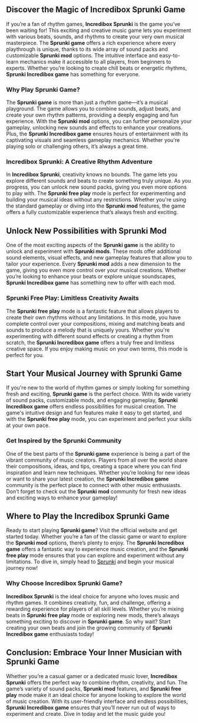 <p>
  <h2>Discover the Magic of Incredibox Sprunki Game</h2>
  If you’re a fan of rhythm games, <strong>Incredibox Sprunki</strong> is the game you’ve been waiting for! This exciting and creative music game lets you experiment with various beats, sounds, and rhythms to create your very own musical masterpiece. The <strong>Sprunki game</strong> offers a rich experience where every playthrough is unique, thanks to its wide array of sound packs and customizable <strong>Sprunki mod</strong> options. The intuitive interface and easy-to-learn mechanics make it accessible to all players, from beginners to experts. Whether you’re looking to create chill beats or energetic rhythms, <strong>Sprunki Incredibox game</strong> has something for everyone.

  <h3>Why Play Sprunki Game?</h3>
  The <strong>Sprunki game</strong> is more than just a rhythm game—it’s a musical playground. The game allows you to combine sounds, adjust beats, and create your own rhythm patterns, providing a deeply engaging and fun experience. With the <strong>Sprunki mod</strong> options, you can further personalize your gameplay, unlocking new sounds and effects to enhance your creations. Plus, the <strong>Sprunki Incredibox game</strong> ensures hours of entertainment with its captivating visuals and seamless gameplay mechanics. Whether you're playing solo or challenging others, it’s always a great time.

  <h3>Incredibox Sprunki: A Creative Rhythm Adventure</h3>
  In <strong>Incredibox Sprunki</strong>, creativity knows no bounds. The game lets you explore different sounds and beats to create something truly unique. As you progress, you can unlock new sound packs, giving you even more options to play with. The <strong>Sprunki free play</strong> mode is perfect for experimenting and building your musical ideas without any restrictions. Whether you're using the standard gameplay or diving into the <strong>Sprunki mod</strong> features, the game offers a fully customizable experience that’s always fresh and exciting.

  <h2>Unlock New Possibilities with Sprunki Mod</h2>
  One of the most exciting aspects of the <strong>Sprunki game</strong> is the ability to unlock and experiment with <strong>Sprunki mods</strong>. These mods offer additional sound elements, visual effects, and new gameplay features that allow you to tailor your experience. Every <strong>Sprunki mod</strong> adds a new dimension to the game, giving you even more control over your musical creations. Whether you’re looking to enhance your beats or explore unique soundscapes, <strong>Sprunki Incredibox game</strong> has something new to offer with each mod.

  <h3>Sprunki Free Play: Limitless Creativity Awaits</h3>
  The <strong>Sprunki free play</strong> mode is a fantastic feature that allows players to create their own rhythms without any limitations. In this mode, you have complete control over your compositions, mixing and matching beats and sounds to produce a melody that is uniquely yours. Whether you're experimenting with different sound effects or creating a rhythm from scratch, the <strong>Sprunki Incredibox game</strong> offers a truly free and limitless creative space. If you enjoy making music on your own terms, this mode is perfect for you.

  <h2>Start Your Musical Journey with Sprunki Game</h2>
  If you're new to the world of rhythm games or simply looking for something fresh and exciting, <strong>Sprunki game</strong> is the perfect choice. With its wide variety of sound packs, customizable mods, and engaging gameplay, <strong>Sprunki Incredibox game</strong> offers endless possibilities for musical creation. The game's intuitive design and fun features make it easy to get started, and with the <strong>Sprunki free play</strong> mode, you can experiment and perfect your skills at your own pace. 

  <h3>Get Inspired by the Sprunki Community</h3>
  One of the best parts of the <strong>Sprunki game</strong> experience is being a part of the vibrant community of music creators. Players from all over the world share their compositions, ideas, and tips, creating a space where you can find inspiration and learn new techniques. Whether you’re looking for new ideas or want to share your latest creation, the <strong>Sprunki Incredibox game</strong> community is the perfect place to connect with other music enthusiasts. Don’t forget to check out the <strong>Sprunki mod</strong> community for fresh new ideas and exciting ways to enhance your gameplay!

  <h2>Where to Play the Incredibox Sprunki Game</h2>
  Ready to start playing <strong>Sprunki game</strong>? Visit the official website and get started today. Whether you’re a fan of the classic game or want to explore the <strong>Sprunki mod</strong> options, there’s plenty to enjoy. The <strong>Sprunki Incredibox game</strong> offers a fantastic way to experience music creation, and the <strong>Sprunki free play</strong> mode ensures that you can explore and experiment without any limitations. To dive in, simply head to <a href="https://sprunkisprunk.github.io/" style="color:black;">Sprunki</a> and begin your musical journey now!

  <h3>Why Choose Incredibox Sprunki Game?</h3>
  <strong>Incredibox Sprunki</strong> is the ideal choice for anyone who loves music and rhythm games. It combines creativity, fun, and challenge, offering a rewarding experience for players of all skill levels. Whether you’re mixing beats in <strong>Sprunki free play</strong> mode or exploring new mods, there’s always something exciting to discover in <strong>Sprunki game</strong>. So why wait? Start creating your own beats and join the growing community of <strong>Sprunki Incredibox game</strong> enthusiasts today!

  <h2>Conclusion: Embrace Your Inner Musician with Sprunki Game</h2>
  Whether you’re a casual gamer or a dedicated music lover, <strong>Incredibox Sprunki</strong> offers the perfect way to combine rhythm, creativity, and fun. The game’s variety of sound packs, <strong>Sprunki mod</strong> features, and <strong>Sprunki free play</strong> mode make it an ideal choice for anyone looking to explore the world of music creation. With its user-friendly interface and endless possibilities, <strong>Sprunki Incredibox game</strong> ensures that you’ll never run out of ways to experiment and create. Dive in today and let the music guide you!
</p>
